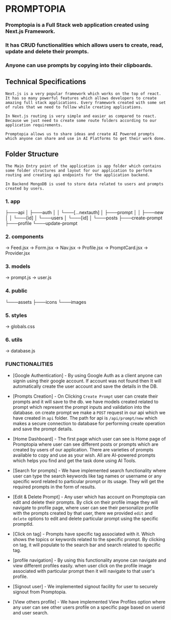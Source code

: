 # PROMPTOPIA

### Promptopia is a Full Stack web application created using Next.js Framework.

### It has CRUD functionalities which allows users to create, read, update and delete their prompts.

### Anyone can use prompts by copying into their clipboards.

## Technical Specifications

`Next.js is a very popular framework which works on the top of react. It has so many powerful features which allows developers to create amazing full stack applications. Every framework created with some set of rules that we need to follow while creating applications.`

`In Next.js routing is very simple and easier as compared to react. Because we just need to create some route folders according to our application requirements.`

`Promptopia allows us to share ideas and create AI Powered prompts which anyone can share and use in AI Platforms to get their work done.`

## Folder Structure

`The Main Entry point of the application is app folder which contains some folder structures and layout for our application to perform routing and creating api endpoints for the application backend.`

`In Backend MongoDB is used to store data related to users and prompts created by users.`

### 1. app

├───api
│ ├───auth
│ │ └───[...nextauth]
│ ├───prompt
│ │ ├───new
│ │ └───[id]
│ └───users
│ └───[id]
│ └───posts
├───create-prompt
├───profile
└───update-prompt

### 2. components

-> Feed.jsx
-> Form.jsx
-> Nav.jsx
-> Profile.jsx
-> PromptCard.jsx
-> Provider.jsx

### 3. models

-> prompt.js
-> user.js

### 4. public

└───assets
├───icons
└───images

### 5. styles

-> globals.css

### 6. utils

-> database.js

### FUNCTIONALITIES

- [Google Authentication] - By using Google Auth as a client anyone can signin using their google account.
  If account was not found then It will automatically create the user account and save the details in the DB.

- [Prompts Creation] - On Clicking `Create Prompt` user can create their prompts and it will save to the db.
  we have models created related to prompt which represent the prompt inputs and validation into the database.
  on create prompt we make a `POST` request in our api which we have created in `api` folder. The path for api is `/api/prompt/new` which makes a secure connection to database for performing create operation and save the prompt details.

- [Home Dashboard] - The first page which user can see is Home page of Promptopia where user can see different posts or prompts which are created by users of our application. There are varieties of prompts available to copy and use as your wish. All are AI-powered prompts which helps you find and get the task done using AI Tools.

- [Search for prompts] - We have implemented search functionality where user can type the search keywords like tag names or username or any specific word related to particular prompt or its usage. They will get the required prompts in the form of results.

- [Edit & Delete Prompt] - Any user which has account on Promptopia can edit and delete their prompts.
  By click on their profile image they will navigate to profile page, where user can see their personalize profile with the prompts created by that user, there we provided `edit` and `delete` options to edit and delete particular prompt using the specific promptId.

- [Click on tag] - Prompts have specific tag associated with it. Which shows the topics or keywords related to the specific prompt. By clicking on tag, it will populate to the search bar and search related to specific tag.

- [profile navigation] - By using this functionality anyone can navigate and view different profiles easily.
  when user click on the profile image associated with particular prompt then it will navigate to that user's profile.

- [Signout user] - We implemented signout facility for user to securely signout from Promptopia.

- [View others profile] - We have implemented View Profiles option where any user can see other users profile on a specific page based on userid and user search.
